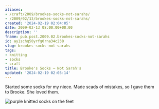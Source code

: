 ```yaml
---
aliases:
- /craft/2009/brookes-socks-not-sarahs/
- /2009/02/13/brookes-socks-not-sarahs/
created: '2024-02-19 02:04:05'
date: 2009-02-13 08:00:00+00:00
description: ''
fname: pub.post.2009.02.brookes-socks-not-sarahs
id: ay1schq50yrfg0rna34c238
slug: brookes-socks-not-sarahs
tags:
- knitting
- socks
- craft
title: Brooke's Socks — Not Sarah's
updated: '2024-02-19 02:05:14'
---
```


Started some socks for my niece. Made scads of mistakes, so I gave them to Brooke. She loved them.

![purple knitted socks on the feet](assets/img/2009/cover-2009-02-13.jpg)